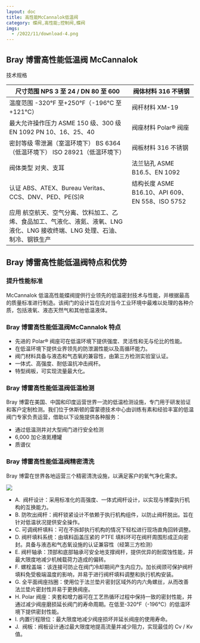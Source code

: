 ```yaml
---
layout: doc
title: 高性能McCannalok低温阀
category: 蝶阀,高性能;控制阀,蝶阀
imgs:
  - /2022/11/download-4.png
---
```


## Bray 博雷高性能低温阀 McCannalok

技术规格

| 尺寸范围 NPS 3 至 24 / DN 80 至 600                                                                                           | 阀体材料 316 不锈钢                             |
| ----------------------------------------------------------------------------------------------------------------------------- | ----------------------------------------------- |
| 温度范围 \-320°F 至+250°F（-196°C 至+121°C）                                                                                  | 阀杆材料 XM-19                                  |
| 最大允许操作压力 ASME 150 级、300 级 EN 1092 PN 10、16、25、40                                                                | 阀座材料 Polar® 阀座                           |
| 密封等级 零泄漏（室温环境下） BS 6364（低温环境下） ISO 28921（低温环境下）                                                   | 阀板材料 316 不锈钢                             |
| 阀体类型 对夹、支耳                                                                                                           | 法兰钻孔 ASME B16.5、EN 1092                    |
| 认证 ABS、ATEX、Bureau Veritas、CCS、DNV、PED、PE(S)R                                                                         | 结构长度 ASME B16.10、API 609、EN 558、ISO 5752 |
| 应用 航空航天、空气分离、饮料加工、乙烯、食品加工、气液化、液氮、液氧、LNG 液化、LNG 接收终端、LNG 处理、石油、制冷、钢铁生产 |                                                 |

## **Bray 博雷高性能低温阀**特点和优势

### 提升性能标准

McCannalok 低温高性能蝶阀提供行业领先的低温密封技术与性能，并根据最高的质量标准进行制造。该阀门的设计旨在应对当今工业环境中最难以处理的各种介质，包括液氧、液态天然气和其他低温液体。

### **Bray 博雷高性能低温阀**McCannalok 特点

- 先进的 Polar® 阀座可在低温环境下提供强度、灵活性和无与伦比的性能。
- 在低温环境下提供业界领先的防泄漏性能以及高循环能力。
- 阀门材料具备与液态和气态氧的兼容性，由第三方检测实验室认证。
- 一体式、高强度、耐低温抗冲击阀杆。
- 特型阀板，可实现流量最大化。

### **Bray 博雷高性能低温阀**低温检测

Bray 博雷在美国、中国和印度运营世界一流的低温检测设施，专门用于研发验证和客户定制检测。我们位于休斯顿的雷蒙德技术中心由训练有素和经验丰富的低温阀门专家负责运营，借助以下设施提供各种服务：

- 通过低温测井对大型阀门进行安全检测
- 6,000 加仑液氮槽罐
- 质谱仪

### **Bray 博雷高性能低温阀**精密清洗

Bray 博雷在世界各地运营三个精密清洗设施，以满足客户的氧气净化需求。

![](/2022/11/download-1-1-721x1024.png)

- A.  阀杆设计：采用标准化的高强度、一体式阀杆设计，以实现与博雷执行机构的互换能力。
- B. 防吹出阀杆：阀杆锁紧设计不依赖于执行机构组件，以防止阀杆脱出。旨在针对低温状况提供安全操作。
- C. 可调阀杆填料：可在不拆卸执行机构的情况下轻松进行现场直角回转调整。
- D. 阀杆填料系统：由填料函盖压紧的 PTFE 填料环可在阀杆周围形成正向密封。具备与液态和气态氧设施的认证兼容性（经第三方检测）
- E. 阀杆轴承：顶部和底部轴承可安全地支撑阀杆，提供优异的耐腐蚀性能，并最大限度地减少机械载荷力造成的偏转。
- F. 螺栓盖端：该连接可防止在阀门冷却期间产生内应力。加长阀颈可保护阀杆填料免受极端温度的影响，并易于进行阀杆填料调整和执行机构安装。
- G. 全平面阀座挡圈：使用位于法兰垫片密封区域外的内六角螺丝，从而改善法兰垫片密封性并易于更换阀座。
- H. Polar 阀座：夹套和增力器可在工艺热循环过程中保持一致的密封性能，并通过减少阀座磨损延长阀门的寿命周期。在低至-320°F（-196°C）的低温环境下提供密封性能。
- I. 内置行程限位：最大限度地减少阀座损坏并延长阀座的使用寿命。
- J.  阀板：阀板设计通过最大限度地提高流量并减少阻力，实现最佳的 Cv / Kv 值。
